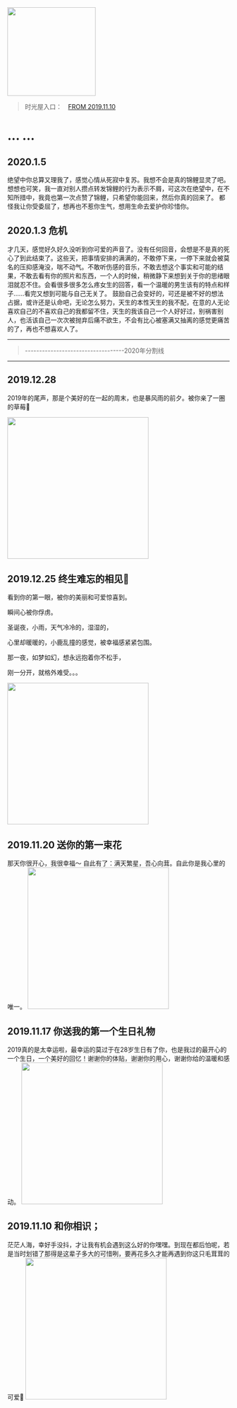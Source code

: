 
<img src="http://img.zcool.cn/community/0186b858bccb83a801219c77ff698f.gif" width="200">

> 时光屋入口：　[FROM 2019.11.10](https://jxh1992love.github.io/lover/rong.html)

# ... ...







## 2020.1.5

绝望中你总算又理我了，感觉心情从死寂中复苏。我想不会是真的锦鲤显灵了吧。想想也可笑，我一直对别人攒点转发锦鲤的行为表示不屑，可这次在绝望中，在不知所措中，我竟也第一次点赞了锦鲤，只希望你能回来，然后你真的回来了。
都怪我让你受委屈了，想再也不惹你生气，想用生命去爱护你珍惜你。

## 2020.1.3 危机

才几天，感觉好久好久没听到你可爱的声音了。没有任何回音，会想是不是真的死心了到此结束了。这些天，把事情安排的满满的，不敢停下来，一停下来就会被莫名的压抑感淹没，喘不动气。不敢听伤感的音乐，不敢去想这个事实和可能的结果，不敢去看有你的照片和东西，一个人的时候，稍微静下来想到关于你的思绪眼泪就忍不住。会看很多很多怎么疼女生的回答，看一个温暖的男生该有的特点和样子……看完又想到可能与自己无关了。
鼓励自己会变好的，可还是被不好的想法占据，或许还是认命吧，无论怎么努力，天生的本性天生的我不配，在意的人无论喜欢自己的不喜欢自己的我都留不住，天生的我该自己一个人好好过，别祸害别人，也活该自己一次次被抛弃后痛不欲生，不会有比心被塞满又抽离的感觉更痛苦的了，再也不想喜欢人了。

<hr>

> -----------------------------------2020年分割线

<hr>

## 2019.12.28

2019年的尾声，那是个美好的在一起的周末，也是暴风雨的前夕。被你亲了一圈的草莓🍓

<img src="https://jxh1992love.github.io/img/20191228.jpg" width="320">

## 2019.12.25 终生难忘的相见👫

看到你的第一眼，被你的美丽和可爱惊喜到。

瞬间心被你俘虏。

圣诞夜，小雨，天气冷冷的，湿湿的，

心里却暖暖的，小鹿乱撞的感觉，被幸福感紧紧包围。

那一夜，如梦如幻，想永远抱着你不松手，

刚一分开，就格外难受。。。

<img src="https://jxh1992love.github.io/img/20191225.jpg" width="320">

## 2019.11.20 送你的第一束花

那天你很开心，我很幸福～
自此有了：满天繁星，吾心向茸。自此你是我心里的唯一。
<img src="https://jxh1992love.github.io/img/firstflower.jpg" width="320">

## 2019.11.17 你送我的第一个生日礼物

2019真的是太幸运啦，最幸运的莫过于在28岁生日有了你，也是我过的最开心的一个生日，一个美好的回忆！谢谢你的体贴，谢谢你的用心，谢谢你给的温暖和感动。
<img src="https://jxh1992love.github.io/img/cup.jpg" width="320">

## 2019.11.10 和你相识；

茫茫人海，幸好手没抖，才让我有机会遇到这么好的你嘿嘿。到现在都后怕呢，若是当时划错了那得是这辈子多大的可惜咧，要再花多久才能再遇到你这只毛茸茸的可爱🐶
<img src="https://jxh1992love.github.io/img/20191110.jpg" width="320">